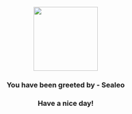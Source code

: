 <p align="center">
    <img src="https://raw.githubusercontent.com/PokeAPI/sprites/master/sprites/pokemon/364.png" width="150" height="150">
</p>
<h3 align="center">You have been greeted by - <b>Sealeo</b></h3>
<h3 align="center">Have a nice day!</h3>

